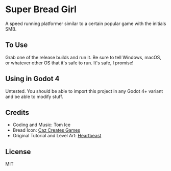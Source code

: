 # Super Bread Girl

A speed running platformer similar to a certain popular game with the initials SMB.

## To Use

Grab one of the release builds and run it.
Be sure to tell Windows, macOS, or whatever other OS that it's safe to run.
It's safe, I promise!

## Using in Godot 4

Untested. You should be able to import this project in any Godot 4+ variant
and be able to modify stuff.

## Credits

- Coding and Music: Tom Ice
- Bread Icon: [Caz Creates Games](https://caz-creates-games.itch.io/bread)
- Original Tutorial and Level Art: [Heartbeast](https://github.com/uheartbeast)

## License

MIT
